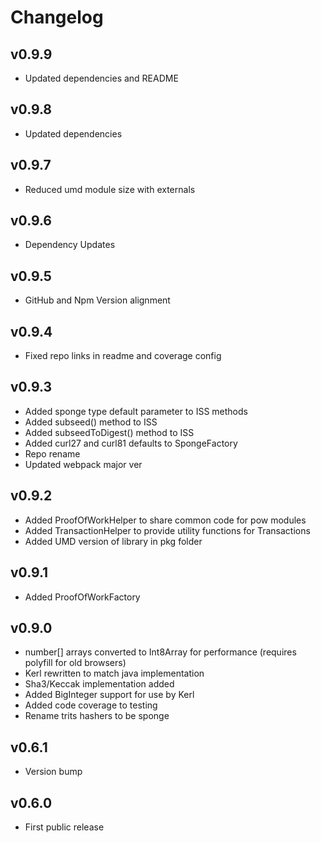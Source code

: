 # Changelog

## v0.9.9

* Updated dependencies and README

## v0.9.8

* Updated dependencies

## v0.9.7

* Reduced umd module size with externals

## v0.9.6

* Dependency Updates

## v0.9.5

* GitHub and Npm Version alignment

## v0.9.4

* Fixed repo links in readme and coverage config

## v0.9.3

* Added sponge type default parameter to ISS methods
* Added subseed() method to ISS
* Added subseedToDigest() method to ISS
* Added curl27 and curl81 defaults to SpongeFactory
* Repo rename
* Updated webpack major ver

## v0.9.2

* Added ProofOfWorkHelper to share common code for pow modules
* Added TransactionHelper to provide utility functions for Transactions
* Added UMD version of library in pkg folder

## v0.9.1

* Added ProofOfWorkFactory

## v0.9.0

* number[] arrays converted to Int8Array for performance (requires polyfill for old browsers)
* Kerl rewritten to match java implementation
* Sha3/Keccak implementation added
* Added BigInteger support for use by Kerl
* Added code coverage to testing
* Rename trits hashers to be sponge

## v0.6.1

* Version bump

## v0.6.0

* First public release
